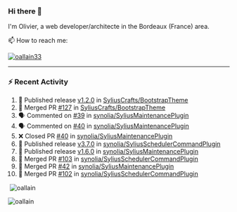 ### Hi there 👋

I'm Olivier, a web developer/architecte in the Bordeaux (France) area.

📫 How to reach me:

<p> <a href="https://twitter.com/oallain33" target="blank"><img src="https://img.shields.io/twitter/follow/oallain33?logo=twitter&style=for-the-badge" alt="oallain33" /></a> </p>

---

### :zap: Recent Activity

<!--START_SECTION:activity-->
1. 🚀 Published release [v1.2.0](https://github.com/SyliusCrafts/BootstrapTheme/releases/tag/v1.2.0) in [SyliusCrafts/BootstrapTheme](https://github.com/SyliusCrafts/BootstrapTheme)
2. 🎉 Merged PR [#127](https://github.com/SyliusCrafts/BootstrapTheme/pull/127) in [SyliusCrafts/BootstrapTheme](https://github.com/SyliusCrafts/BootstrapTheme)
3. 🗣 Commented on [#39](https://github.com/synolia/SyliusMaintenancePlugin/pull/39#issuecomment-2628904780) in [synolia/SyliusMaintenancePlugin](https://github.com/synolia/SyliusMaintenancePlugin)
4. 🗣 Commented on [#40](https://github.com/synolia/SyliusMaintenancePlugin/pull/40#issuecomment-2621283570) in [synolia/SyliusMaintenancePlugin](https://github.com/synolia/SyliusMaintenancePlugin)
5. ❌ Closed PR [#40](https://github.com/synolia/SyliusMaintenancePlugin/pull/40) in [synolia/SyliusMaintenancePlugin](https://github.com/synolia/SyliusMaintenancePlugin)
6. 🚀 Published release [v3.7.0](https://github.com/synolia/SyliusSchedulerCommandPlugin/releases/tag/v3.7.0) in [synolia/SyliusSchedulerCommandPlugin](https://github.com/synolia/SyliusSchedulerCommandPlugin)
7. 🚀 Published release [v1.6.0](https://github.com/synolia/SyliusMaintenancePlugin/releases/tag/v1.6.0) in [synolia/SyliusMaintenancePlugin](https://github.com/synolia/SyliusMaintenancePlugin)
8. 🎉 Merged PR [#103](https://github.com/synolia/SyliusSchedulerCommandPlugin/pull/103) in [synolia/SyliusSchedulerCommandPlugin](https://github.com/synolia/SyliusSchedulerCommandPlugin)
9. 🎉 Merged PR [#42](https://github.com/synolia/SyliusMaintenancePlugin/pull/42) in [synolia/SyliusMaintenancePlugin](https://github.com/synolia/SyliusMaintenancePlugin)
10. 🎉 Merged PR [#102](https://github.com/synolia/SyliusSchedulerCommandPlugin/pull/102) in [synolia/SyliusSchedulerCommandPlugin](https://github.com/synolia/SyliusSchedulerCommandPlugin)
<!--END_SECTION:activity-->

<p>&nbsp;<img align="center" src="https://github-readme-stats.vercel.app/api?username=oallain&show_icons=true&locale=en" alt="oallain" /></p>

<p><img align="center" src="https://github-readme-streak-stats.herokuapp.com/?user=oallain&" alt="oallain" /></p>

